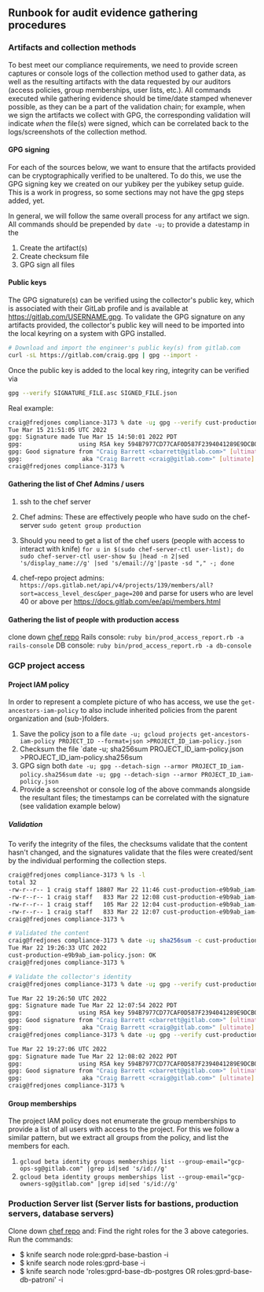## Runbook for audit evidence gathering procedures

### Artifacts and collection methods

To best meet our compliance requirements, we need to provide screen captures or console logs of the collection method used to gather data, as well as the resulting artifacts with the data requested by our auditors (access policies, group memberships, user lists, etc.). All commands executed while gathering evidence should be time/date stamped whenever possible, as they can be a part of the validation chain; for example, when we sign the artifacts we collect with GPG, the corresponding validation will indicate _when_ the file(s) were signed, which can be correlated back to the logs/screenshots of the collection method.

#### GPG signing

For each of the sources below, we want to ensure that the artifacts provided can be cryptographically verified to be unaltered. To do this, we use the GPG signing key we created on our yubikey per the yubikey setup guide. This is a work in progress, so some sections may not have the gpg steps added, yet.

In general, we will follow the same overall process for any artifact we sign. All commands should be prepended by `date -u;` to provide a datestamp in the

1. Create the artifact(s)
1. Create checksum file
1. GPG sign all files

#### Public keys

The GPG signature(s) can be verified using the collector's public key, which is associated with their GitLab profile and is available at https://gitlab.com/USERNAME.gpg. To validate the GPG signature on any artifacts provided, the collector's public key will need to be imported into the local keyring on a system with GPG installed. 

```bash
# Download and import the engineer's public key(s) from gitlab.com
curl -sL https://gitlab.com/craig.gpg | gpg --import -
```

Once the public key is added to the local key ring, integrity can be verified via

```bash
gpg --verify SIGNATURE_FILE.asc SIGNED_FILE.json
```

Real example:

```bash
craig@fredjones compliance-3173 % date -u; gpg --verify cust-production-e9b9ab_iam-policy.json.asc cust-production-e9b9ab_iam-policy.json
Tue Mar 15 21:51:05 UTC 2022
gpg: Signature made Tue Mar 15 14:50:01 2022 PDT
gpg:                using RSA key 594B7977CD77CAF0D587F2394041289E9DCB07DF
gpg: Good signature from "Craig Barrett <cbarrett@gitlab.com>" [ultimate]
gpg:                 aka "Craig Barrett <craig@gitlab.com>" [ultimate]
craig@fredjones compliance-3173 %
```

#### Gathering the list of Chef Admins / users

1. ssh to the chef server
2. Chef admins: These are effectively people who have sudo on the chef- server `sudo getent group production`
3. Should you need to get a list of the chef users (people with access to interact with knife)
`for u in $(sudo chef-server-ctl user-list); do sudo chef-server-ctl user-show $u |head -n 2|sed 's/display_name://g' |sed 's/email://g'|paste -sd "," -; done`

4. chef-repo project admins:  `https://ops.gitlab.net/api/v4/projects/139/members/all?sort=access_level_desc&per_page=200` and parse for users who are level 40 or above per https://docs.gitlab.com/ee/api/members.html

#### Gathering the list of people with production access

clone down [chef repo](https://ops.gitlab.net/gitlab-cookbooks/chef-repo)
Rails console: `ruby bin/prod_access_report.rb -a rails-console`
DB console: `ruby bin/prod_access_report.rb -a db-console`

### GCP project access

#### Project IAM policy

In order to represent a complete picture of who has access, we use the `get-ancestors-iam-policy` to also include inherited policies from the parent organization and (sub-)folders.

1. Save the policy json to a file
    `date -u; gcloud projects get-ancestors-iam-policy PROJECT_ID --format=json >PROJECT_ID_iam-policy.json`
1. Checksum the file
    `date -u; sha256sum PROJECT_ID_iam-policy.json >PROJECT_ID_iam-policy.sha256sum
1. GPG sign both
    `date -u; gpg --detach-sign --armor PROJECT_ID_iam-policy.sha256sum`
    `date -u; gpg --detach-sign --armor PROJECT_ID_iam-policy.json`
1. Provide a screenshot or console log of the above commands alongside the resultant files; the timestamps can be correlated with the signature (see validation example below)

##### Validation

To verify the integrity of the files, the checksums validate that the content hasn't changed, and the signatures validate that the files were created/sent by the individual performing the collection steps.

```bash
craig@fredjones compliance-3173 % ls -l
total 32
-rw-r--r-- 1 craig staff 18807 Mar 22 11:46 cust-production-e9b9ab_iam-policy.json
-rw-r--r-- 1 craig staff   833 Mar 22 12:08 cust-production-e9b9ab_iam-policy.json.asc
-rw-r--r-- 1 craig staff   105 Mar 22 12:04 cust-production-e9b9ab_iam-policy.sha256sum
-rw-r--r-- 1 craig staff   833 Mar 22 12:07 cust-production-e9b9ab_iam-policy.sha256sum.asc
craig@fredjones compliance-3173 %

# Validated the content
craig@fredjones compliance-3173 % date -u; sha256sum -c cust-production-e9b9ab_iam-policy.sha256sum
Tue Mar 22 19:26:33 UTC 2022
cust-production-e9b9ab_iam-policy.json: OK
craig@fredjones compliance-3173 %

# Validate the collector's identity
craig@fredjones compliance-3173 % date -u; gpg --verify cust-production-e9b9ab_iam-policy.sha256sum.asc cust-production-e9b9ab_iam-policy.sha256sum

Tue Mar 22 19:26:50 UTC 2022
gpg: Signature made Tue Mar 22 12:07:54 2022 PDT
gpg:                using RSA key 594B7977CD77CAF0D587F2394041289E9DCB07DF
gpg: Good signature from "Craig Barrett <cbarrett@gitlab.com>" [ultimate]
gpg:                 aka "Craig Barrett <craig@gitlab.com>" [ultimate]
craig@fredjones compliance-3173 % date -u; gpg --verify cust-production-e9b9ab_iam-policy.json.asc cust-production-e9b9ab_iam-policy.json

Tue Mar 22 19:27:06 UTC 2022
gpg: Signature made Tue Mar 22 12:08:02 2022 PDT
gpg:                using RSA key 594B7977CD77CAF0D587F2394041289E9DCB07DF
gpg: Good signature from "Craig Barrett <cbarrett@gitlab.com>" [ultimate]
gpg:                 aka "Craig Barrett <craig@gitlab.com>" [ultimate]
craig@fredjones compliance-3173 %
```

#### Group memberships

The project IAM policy does not enumerate the group memberships to provide a list of all users with access to the project. For this we follow a similar pattern, but we extract all groups from the policy, and list the members for each.

1. `gcloud beta identity groups memberships list --group-email="gcp-ops-sg@gitlab.com" |grep id|sed 's/id://g'`
2. `gcloud beta identity groups memberships list --group-email="gcp-owners-sg@gitlab.com" |grep id|sed 's/id://g'` 

### Production Server list (Server lists for bastions, production servers, database servers)

Clone down [chef repo](https://ops.gitlab.net/gitlab-cookbooks/chef-repo) and:
Find the right roles for the 3 above categories.
Run the commands:
- $ knife search node role:gprd-base-bastion -i
- $ knife search node roles:gprd-base -i
- $ knife search node 'roles:gprd-base-db-postgres OR roles:gprd-base-db-patroni' -i
